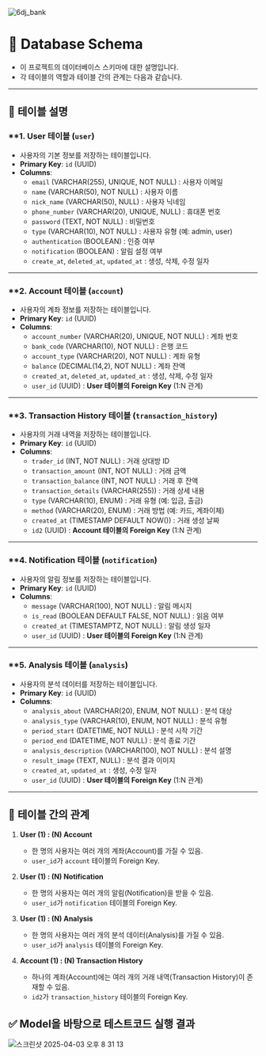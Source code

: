 ![6dj_bank](https://github.com/user-attachments/assets/cdf4a20f-c817-4aaf-b45c-149f4f8f33d9)

# 📌 Database Schema

* 이 프로젝트의 데이터베이스 스키마에 대한 설명입니다.
* 각 테이블의 역할과 테이블 간의 관계는 다음과 같습니다.

---

## 📂 테이블 설명

### **1. User 테이블 (`user`)
- 사용자의 기본 정보를 저장하는 테이블입니다.
- **Primary Key**: `id` (UUID)
- **Columns**:
  - `email` (VARCHAR(255), UNIQUE, NOT NULL) : 사용자 이메일
  - `name` (VARCHAR(50), NOT NULL) : 사용자 이름
  - `nick_name` (VARCHAR(50), NULL) : 사용자 닉네임
  - `phone_number` (VARCHAR(20), UNIQUE, NULL) : 휴대폰 번호
  - `password` (TEXT, NOT NULL) : 비밀번호
  - `type` (VARCHAR(10), NOT NULL) : 사용자 유형 (예: admin, user)
  - `authentication` (BOOLEAN) : 인증 여부
  - `notification` (BOOLEAN) : 알림 설정 여부
  - `create_at`, `deleted_at`, `updated_at` : 생성, 삭제, 수정 일자

---

### **2. Account 테이블 (`account`)
- 사용자의 계좌 정보를 저장하는 테이블입니다.
- **Primary Key**: `id` (UUID)
- **Columns**:
  - `account_number` (VARCHAR(20), UNIQUE, NOT NULL) : 계좌 번호
  - `bank_code` (VARCHAR(10), NOT NULL) : 은행 코드
  - `account_type` (VARCHAR(20), NOT NULL) : 계좌 유형
  - `balance` (DECIMAL(14,2), NOT NULL) : 계좌 잔액
  - `created_at`, `deleted_at`, `updated_at` : 생성, 삭제, 수정 일자
  - `user_id` (UUID) : **User 테이블의 Foreign Key** (1:N 관계)

---

### **3. Transaction History 테이블 (`transaction_history`)
- 사용자의 거래 내역을 저장하는 테이블입니다.
- **Primary Key**: `id` (UUID)
- **Columns**:
  - `trader_id` (INT, NOT NULL) : 거래 상대방 ID
  - `transaction_amount` (INT, NOT NULL) : 거래 금액
  - `transaction_balance` (INT, NOT NULL) : 거래 후 잔액
  - `transaction_details` (VARCHAR(255)) : 거래 상세 내용
  - `type` (VARCHAR(10), ENUM) : 거래 유형 (예: 입금, 출금)
  - `method` (VARCHAR(20), ENUM) : 거래 방법 (예: 카드, 계좌이체)
  - `created_at` (TIMESTAMP DEFAULT NOW()) : 거래 생성 날짜
  - `id2` (UUID) : **Account 테이블의 Foreign Key** (1:N 관계)

---

### **4. Notification 테이블 (`notification`)
- 사용자의 알림 정보를 저장하는 테이블입니다.
- **Primary Key**: `id` (UUID)
- **Columns**:
  - `message` (VARCHAR(100), NOT NULL) : 알림 메시지
  - `is_read` (BOOLEAN DEFAULT FALSE, NOT NULL) : 읽음 여부
  - `created_at` (TIMESTAMPTZ, NOT NULL) : 알림 생성 일자
  - `user_id` (UUID) : **User 테이블의 Foreign Key** (1:N 관계)

---

### **5. Analysis 테이블 (`analysis`)
- 사용자의 분석 데이터를 저장하는 테이블입니다.
- **Primary Key**: `id` (UUID)
- **Columns**:
  - `analysis_about` (VARCHAR(20), ENUM, NOT NULL) : 분석 대상
  - `analysis_type` (VARCHAR(10), ENUM, NOT NULL) : 분석 유형
  - `period_start` (DATETIME, NOT NULL) : 분석 시작 기간
  - `period_end` (DATETIME, NOT NULL) : 분석 종료 기간
  - `analysis_description` (VARCHAR(100), NOT NULL) : 분석 설명
  - `result_image` (TEXT, NULL) : 분석 결과 이미지
  - `created_at`, `updated_at` : 생성, 수정 일자
  - `user_id` (UUID) : **User 테이블의 Foreign Key** (1:N 관계)

---

## 🔗 테이블 간의 관계

1. **User (1) : (N) Account**  
   - 한 명의 사용자는 여러 개의 계좌(Account)를 가질 수 있음.  
   - `user_id`가 `account` 테이블의 Foreign Key.  

2. **User (1) : (N) Notification**  
   - 한 명의 사용자는 여러 개의 알림(Notification)을 받을 수 있음.  
   - `user_id`가 `notification` 테이블의 Foreign Key.  

3. **User (1) : (N) Analysis**  
   - 한 명의 사용자는 여러 개의 분석 데이터(Analysis)를 가질 수 있음.  
   - `user_id`가 `analysis` 테이블의 Foreign Key.  

4. **Account (1) : (N) Transaction History**  
   - 하나의 계좌(Account)에는 여러 개의 거래 내역(Transaction History)이 존재할 수 있음.  
   - `id2`가 `transaction_history` 테이블의 Foreign Key.  

## ✅ Model을 바탕으로 테스트코드 실행 결과
![스크린샷 2025-04-03 오후 8 31 13](https://github.com/user-attachments/assets/24e261b1-d1e9-4fd3-9925-eb0e04435ac8)
